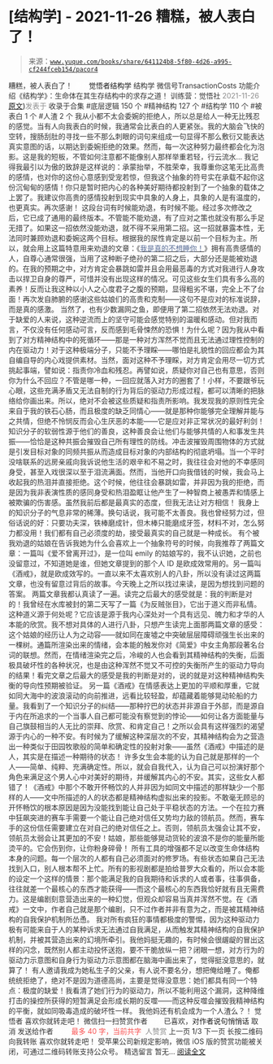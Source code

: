 # [结构学] - 2021-11-26 糟糕，被人表白了！

> 来源：[`www.yuque.com/books/share/641124b8-5f80-4d26-a995-cf244fceb154/pacor4`](https://www.yuque.com/books/share/641124b8-5f80-4d26-a995-cf244fceb154/pacor4)

<ne-p id="520f42f3293818f927861ebbd5b15da4_p_0" data-lake-id="520f42f3293818f927861ebbd5b15da4_p_0"><ne-text id="u6ed0e3df" style="color: rgb(51, 51, 51);">糟糕，被人表白了！</ne-text></ne-p> <ne-p id="522d02270b248f696fc88fb3a00abaac" data-lake-id="522d02270b248f696fc88fb3a00abaac"><ne-text id="u289ef45c" ne-fontsize="12" style="color: rgb(255, 255, 255);">原创</ne-text><ne-text id="u74c6185d" ne-fontsize="14">觉悟者</ne-text><ne-text id="u1c7ff1c8" ne-fontsize="14">结构学</ne-text></ne-p> <ne-p id="7e9e637bf617a483417bfe9cd3c41802" data-lake-id="7e9e637bf617a483417bfe9cd3c41802"><ne-text id="u2391c982" ne-fontsize="14" ne-bold="true" style="color: rgb(51, 51, 51);">结构学</ne-text></ne-p> <ne-p id="d479f7449201248d3a100110bbe356e7" data-lake-id="d479f7449201248d3a100110bbe356e7"><ne-text id="uff2802d2" ne-fontsize="14" style="color: rgb(51, 51, 51);">微信号</ne-text><ne-text id="ufe09ec90" ne-fontsize="14" style="color: rgb(51, 51, 51);">TransactionCosts</ne-text></ne-p> <ne-p id="eeb4e4679912a39e7c3382d775eee12f" data-lake-id="eeb4e4679912a39e7c3382d775eee12f"><ne-text id="uadccb5b8" ne-fontsize="14" style="color: rgb(51, 51, 51);">功能介绍</ne-text><ne-text id="uf81309f9" ne-fontsize="14" style="color: rgb(51, 51, 51);">《结构学》：生命体在其生存结构中的求存之道！ 训练营：觉悟社</ne-text></ne-p> <ne-p id="63707d93e0f0807d075c7596949b7d45" data-lake-id="63707d93e0f0807d075c7596949b7d45"><ne-text id="uc119998c" style="color: rgb(140, 140, 140);">2021-11-26</ne-text>[<ne-text id="u6349f082" ne-fontsize="14">原文</ne-text>](https://mp.weixin.qq.com/s?__biz=MzIzMDYwOTM0Mg==&mid=2247486700&idx=1&sn=6082bcf183b8f222cd3fd585cd891fb0&chksm=e8b1943ddfc61d2b0f0050c89216adf4caf9ddd0111a9bd1cb14c7f37ce9dda7e002a3922921#rd))<ne-text id="uae33e4de" ne-fontsize="14" style="color: rgb(140, 140, 140);">发表于</ne-text></ne-p> <ne-p id="52a3a7426eae1578310d235d2078057e" data-lake-id="52a3a7426eae1578310d235d2078057e"><ne-text id="u429dfd62" style="color: rgb(51, 51, 51);">收录于合集</ne-text></ne-p> <ne-p id="0ddd36ca4931d80d43d89559b041068f" data-lake-id="0ddd36ca4931d80d43d89559b041068f"><ne-text id="uac0a5abd" style="color: rgb(51, 51, 51);">#底层逻辑 150 个</ne-text></ne-p> <ne-p id="68fe1a1466998a506ea70ac56eb9de13" data-lake-id="68fe1a1466998a506ea70ac56eb9de13"><ne-text id="ud58d706b" style="color: rgb(51, 51, 51);">#精神结构 127 个</ne-text></ne-p> <ne-p id="b8024a3fe51794b0f363058778237f1f" data-lake-id="b8024a3fe51794b0f363058778237f1f"><ne-text id="ua0d9703b" style="color: rgb(51, 51, 51);">#结构学 110 个</ne-text></ne-p> <ne-p id="c69f254d01fa6350a2d0608fc5072a3a" data-lake-id="c69f254d01fa6350a2d0608fc5072a3a"><ne-text id="ub0879e14" style="color: rgb(51, 51, 51);">#被表白 1 个</ne-text></ne-p> <ne-p id="8e3b1cdc9478edc78d96b78b153ca05a" data-lake-id="8e3b1cdc9478edc78d96b78b153ca05a"><ne-text id="ud594f53d" style="color: rgb(51, 51, 51);">#人渣 2 个</ne-text></ne-p> <ne-p id="388e98a8b9f9d5da5ef06601799b3348" data-lake-id="388e98a8b9f9d5da5ef06601799b3348"><ne-text id="ua04b588a" style="color: rgb(51, 51, 51);">我从小都不太会委婉的拒绝人，所以总是给人一种无比残忍的感觉。当有人向我表白的时候，我通常会比表白的人更紧张。我的大脑会飞快的空转，搜肠刮肚的寻找一些不那么刺眼的词句来组成一句显得不那么敷衍又能表达真实意图的话，以期达到委婉拒绝的效果。然而，每一次这种努力最终都会化为泡影。这是我的短板，不管如何注意都不能像别人那样举重若轻，行云流水…</ne-text></ne-p> <ne-p id="93ebd9d2946e255f9913c1b961b05c04" data-lake-id="93ebd9d2946e255f9913c1b961b05c04"><ne-text id="u9f8f9806" style="color: rgb(51, 51, 51);">我记得我最引以为傲的致辞是这样说的：承蒙抬举，不胜荣幸，我尊重你这笔无比高贵的感情，也对你的这份心意感到受宠若惊，但我这个抽象的符号实在承载不起你这份沉甸甸的感情！你只是暂时把内心的各种美好期待都投射到了一个抽象的载体之上罢了。我建议你高贵的感情投射到现实中具象的人身上，具象的人是有温度的，也更真实。再次感谢！</ne-text></ne-p> <ne-p id="1e5444a7439629927c426f4bf046f69c" data-lake-id="1e5444a7439629927c426f4bf046f69c"><ne-text id="u8a606f8e" style="color: rgb(51, 51, 51);">这段台词有时候能劝退，有时候不能。经过多次修改之后，它已成了通用的最终版本。不管能不能劝退，有了应对之策也就没有那么手足无措了。如果这一招依然没能劝退，就不得不采用第二招。这一招就暴露本性，无法同时兼顾劝退和委婉这两个目标。根据我的尿性肯定是以前一个目标为主。所以，就会用上这篇特意用来劝退的文章：《</ne-text>[<ne-text id="u737764d3" style="color: rgb(87, 107, 149);">我是真的不想睡你！</ne-text>](http://mp.weixin.qq.com/s?__biz=MzAxNDk1NjI2Mw==&mid=2247487023&idx=1&sn=66d63e9f199deee86afff0f76a959c91&chksm=9b8a2da7acfda4b17ebf27c87c446049d0b8c557303b850a69ac971d8cdfcc91e41c0e6d3fcb&scene=21#wechat_redirect)<ne-text id="uff9d0aff" style="color: rgb(51, 51, 51);">》拥有高贵感情的人，自尊心通常很强，当用了这种断子绝孙的第二招之后，大部分还是能被劝退的。在我的预期之中，对方肯定会暴跳如雷并且会用最恶毒的方式对我进行人身攻击以捍卫自身的尊严，可惜并没有出现这样的情况。可见这些女生们具有多么高的素养！反而让我这种以小人之心度君子之腹的预期，显得粗劣不堪，完全上不了台面！再次发自肺腑的感谢这些姑娘们的高贵和克制——这句不是应对的标准说辞，而是真的感激。</ne-text></ne-p> <ne-p id="2daf622116d2026e10f98c0aef02723e" data-lake-id="2daf622116d2026e10f98c0aef02723e"><ne-text id="u9a9abb74" style="color: rgb(51, 51, 51);">当然了，也有少数漏网之鱼，即便用了第二招依然无法劝退。对于缺爱的人来说，这种逆流而上的坚守可能会感觉特别的温暖和感动。但对我而言，不仅没有任何感动可言，反而感到毛骨悚然的恐惧！为什么呢？因为我从中看到了对方精神结构中的死循环——那是一种对方浑然不觉而且无法通过理性控制的内在驱动力！对于这种极端分子，只能不予理睬——哪怕是礼貌性的回应都会为其自编自导的内心戏提供素材。当然，面对这种不予理睬，对方肯定会用尽一切方式挑起事端，譬如说：指责你冷血和残忍。再譬如说，质疑你对自己也有意思，否则你为什么不回应？不管是哪一种，一回应就落入对方的圈套了！小样，不要跟爷玩心眼，这些充满矛盾又无法自制的行为背后的驱动力形成过程，都可以清晰的把脉络给你画出来。所以，绝对不会被这些质疑和指责所影响。我发现我的原则性完全来自于我的铁石心肠，而且极度的缺乏同情心——就是那种你能够完全理解并能与之共情，但绝不怜悯反而会心生厌恶的本能——它是应对非正常状况的最好利剑！</ne-text></ne-p> <ne-p id="0a64e5b044295a31c68eadcf198bd259" data-lake-id="0a64e5b044295a31c68eadcf198bd259"><ne-text id="u6f3dbd28" style="color: rgb(51, 51, 51);">知识分子的软弱性源于他们的善良，这种善良会让他们与能够共情的人和事发生共振——恰恰是这种共振会摧毁自己所有理性的防线。冲击波摧毁周围物体的方式就是引发目标对象的同频共振从而造成目标对象的内部结构的彻底坍塌。当一个平时没啥联系的远房亲戚向我诉说他生活的艰辛和不易之时，我往往会对他的不幸感同身受，甚至入戏很深以至于泪流满面。然而，当他开口向我借钱的时候，我会马上收起我的热泪并直接拒绝。这个时候，他往往会暴跳如雷，并非因为我的拒绝，而是因为我非表演性质的感同身受和热泪盈眶让他产生了一种智商上被愚弄和情感上被欺骗的伤害感。虽然我前后都是最真实的态度，但我无法让对方相信！</ne-text></ne-p> <ne-p id="9af412ac0e8800b970b698bfee273fe8" data-lake-id="9af412ac0e8800b970b698bfee273fe8"><ne-text id="ub436b0a6" style="color: rgb(51, 51, 51);">我身上的知识分子的气息非常的稀薄。换句话说，我可能不太善良。我也曾经努力过，但俗话说的好：只要功夫深，铁棒磨成针，但木棒只能磨成牙签，材料不对，怎么努力都没用！我们都有自己必须度的劫，接受最真实的自己就是一种成长。</ne-text></ne-p> <ne-p id="fab07fe994eb6c3024925352d0327c67" data-lake-id="fab07fe994eb6c3024925352d0327c67"><ne-text id="u1ee1de5c" style="color: rgb(51, 51, 51);">有个被我劝退的姑娘在告诉我她为什么会喜欢上一个抽象符号的时候，向我推荐了两篇文章：一篇叫《爱不曾离开过》，是一位叫 emily 的姑娘写的，我不认识她，之前也没留意过，不知道她是谁，但她文章提到的那个人 ID 是欧成效常用的。另一篇叫《酒戒》，就是欧成效写的。一直以来不太喜欢别人的八卦，所以没有读过这两篇文章，也没有留意过背后的故事。今天晚上之所以找过来读，是因为想找到问题的答案。</ne-text></ne-p> <ne-p id="620595598097a59f8e6d70dc5301d3ab" data-lake-id="620595598097a59f8e6d70dc5301d3ab"><ne-text id="u754a9209" style="color: rgb(51, 51, 51);">两篇文章我都认真读了一遍。读完之后最大的感受就是：我的判断是对的！我曾经在水库被封的第二天写了一篇《为反贼张目》，它出于道义而非私情。这种道义源于何处呢？它应该是源于我内心深处对一个具有远见、魄力和才华的人本能的欣赏。我不想对具体的人进行八卦，只想产生读完上面那两篇文章的感受：这个姑娘的经历让人为之动容——就如同在废墟之中突破层层障碍顽强生长出来的一棵树。通篇所渲染出来的情绪，会本能的触发你对《简爱》中女主角那段著名台词的联想。然而，在情绪渲染完之后，冷峻的人也会看到其精神结构的失衡，后面极具破坏性的各种状况，也是由这种浑然不觉又不可控的失衡所产生的驱动力导向的结果！看完文章之后最大的感受是我的判断是对的，说的就是对这种精神结构失衡的导向性预期被验证。</ne-text></ne-p> <ne-p id="bc784af2f4fb63c72dfcfbdf77973ef0" data-lake-id="bc784af2f4fb63c72dfcfbdf77973ef0"><ne-text id="ua090f45f" style="color: rgb(51, 51, 51);">另一篇《酒戒》在情感表达上更加的平顺和厚重，它就如同大海中的波浪滚动的向前推进，远看比较轻盈，却蕴藏着能够晃动轮船的力量。我看到了一个知识分子的纠结——那种拧巴的状态并非源自于外部，而是源自于内在所追求的一个当事人自己都可能没有察觉到的悖论——如何让各方面能量与自己旗鼓相当的人无比的崇拜、欣赏、和肯定自己！之所以会具有这样强烈的渴望源于内心的一种不安。有时候为了缓解这种深层次的不安，其精神结构会为之营造出一种类似于田园牧歌般的简单和确定性的投射对象——虽然《酒戒》中描述的是人，其实是在描述一种期待的状态！</ne-text></ne-p> <ne-p id="8a7d2d1026794dd6e21eed5bb1d5e3da" data-lake-id="8a7d2d1026794dd6e21eed5bb1d5e3da"><ne-text id="u970aac30" style="color: rgb(51, 51, 51);">许多女生会本能的认为自己就是那样的一个人——简单、纯粹、充满确定性。所以，就会自我代入，认为自己可以扮演好那个角色来满足这个男人心中对美好的期待，并缓解其内心的不安。其实，这些女人都错了！《酒戒》中那个不敢开怀畅饮的人并非因为如同文中描述的那样缺少一个那样的人——文中所描述的人的状态都是精神结构虚拟出来的投影。不敢毫无顾忌的开怀畅饮的根本原因是因为没能找到能让自己处于平稳状态的方法。一个在拉力赛中狂飙突进的赛车手需要一个能让自己绝对信任又势均力敌的领航员。然而，赛车手的这份信任需要建立在对自己的绝对信任之上。否则，领航员太强会让其不安，领航员太弱会让其更加的不安！姑娘，那些能够晃动货轮的波浪不是你的能量所能烫平的。它会伤到你，让你粉身碎骨！</ne-text></ne-p> <ne-p id="6208a52ff5602e75e634b8d6efb9dff3" data-lake-id="6208a52ff5602e75e634b8d6efb9dff3"><ne-text id="u5b9e3f09" style="color: rgb(51, 51, 51);">所有工具的增强都不足以改变生命体结构本身的问题。每一个层次的人都有自己必须面对的修罗场。有些状态如果自己无法找到入口，别人根本帮不上忙。所有的影视剧都是拍给普罗大众看的，所以会本能的设定一个这样的情景：那个能满足我的自我期待和诉求的人或者事，往事俱备，往往就差一个最核心的东西才能获得——而这个最核心的东西我恰好就有且无需费力。这是编剧刻意营造出来的一种幻觉，但观众却容易当真并浑然不觉。在《酒戒》一文中，作者自己就是那个编剧，只不过作者并非有意为之，而是被其精神结构的自我保护机制所怂恿。</ne-text></ne-p> <ne-p id="29afb52a6cb2a3b14f04501a3b423387" data-lake-id="29afb52a6cb2a3b14f04501a3b423387"><ne-text id="u4a59cb6a" style="color: rgb(51, 51, 51);">我对所有疯狂的事情都极度的警惕，因为这种驱动力极有可能来自于人的某种诉求无法通过自我满足，从而触发其精神结构的自我保护机制，并被其营造出来的幻境所牵引。我他妈挺无趣的，有时候会很龌龊的冒出这样的闪念，既然别人都主动投怀送抱，要不干脆放纵一把？闭眼一想，对方行为的驱动力示意图和自身行为驱动力示意图都在脑海中画出来了，觉得挺没意思的，就算了！</ne-text></ne-p> <ne-p id="0dacc5225ca9f70fb44eea7901015e86" data-lake-id="0dacc5225ca9f70fb44eea7901015e86"><ne-text id="u53e2f183" style="color: rgb(51, 51, 51);">有人邀请我成为她私生子的父亲，有人说不要名分，想把俺给睡了。俺都统统拒绝了，绝对不是因为道德高尚，主要是觉得没意思：她们都具有同一个特点：极度的缺爱！我看清了她们行为的驱动力，所以不能利用这个漏洞，这种降维打击的操控所获得的短暂满足会形成长期的反噬——而这种反噬会摧毁我精神结构的平衡，就如同吸毒造成的破坏性一样。</ne-text></ne-p> <ne-p id="56b4d8a75c7bdb46d8b474cae7843b16" data-lake-id="56b4d8a75c7bdb46d8b474cae7843b16"><ne-text id="ua6504aa5" style="color: rgb(51, 51, 51);">我他妈还有机会成为一个人渣么？！</ne-text></ne-p> <ne-p id="3dba3b7e29817e04a0196486b54da217" data-lake-id="3dba3b7e29817e04a0196486b54da217"><ne-text id="u5caadf62" style="color: rgb(51, 51, 51);">觉悟者</ne-text></ne-p> <ne-p id="f316d7761165447802f387605d6a2c41" data-lake-id="f316d7761165447802f387605d6a2c41"><ne-text id="u8a40d49f" style="color: rgb(51, 51, 51);">喜欢你就转走吧！</ne-text></ne-p> <ne-p id="f479d1eaeceecedaee79b52d523f27c9" data-lake-id="f479d1eaeceecedaee79b52d523f27c9"><ne-text id="u0fff6277" ne-bold="true" style="color: rgb(51, 51, 51);">微信扫一扫赞赏作者</ne-text><ne-text id="u98ae441d" ne-bold="true" style="color: rgb(255, 255, 255);">赞赏</ne-text></ne-p> <ne-p id="02c45cfc13a3d5fe030cc77fe3cd07d8" data-lake-id="02c45cfc13a3d5fe030cc77fe3cd07d8"><ne-text id="uc27b150d" style="color: rgb(51, 51, 51);">已喜欢，</ne-text><ne-text id="u4e220391">对作者说句悄悄话</ne-text></ne-p> <ne-p id="43ccb4b1be002544b61051730259107a" data-lake-id="43ccb4b1be002544b61051730259107a"><ne-text id="ubc724ff3" style="color: rgb(51, 51, 51);">取消</ne-text></ne-p> <ne-p id="f7847e6ddf6b1aaca302fd95b564aeea" data-lake-id="f7847e6ddf6b1aaca302fd95b564aeea"><ne-text id="ufa3adfee" ne-fontsize="14" ne-bold="true" style="color: rgb(51, 51, 51);">发送给作者</ne-text></ne-p> <ne-p id="24839364f8258578466d2b6b15db501c" data-lake-id="24839364f8258578466d2b6b15db501c"><ne-text id="u22be9217" ne-bold="true" style="color: rgb(255, 255, 255);">发送</ne-text></ne-p> <ne-p id="dd7df7359d2d44958cc81703b37fc0d5" data-lake-id="dd7df7359d2d44958cc81703b37fc0d5"><ne-text id="u83250c59" ne-fontsize="13" style="color: rgb(250, 81, 81);">最多 40 字，当前共字</ne-text></ne-p> <ne-p id="665fb8baa2bece6c9f8b9e3fe985bbd6" data-lake-id="665fb8baa2bece6c9f8b9e3fe985bbd6"><ne-text id="u32808f2a" style="color: rgb(136, 136, 136);"> 人赞赏</ne-text></ne-p> <ne-p id="0d6347c1e7e25eba432e3f1b2181ae24" data-lake-id="0d6347c1e7e25eba432e3f1b2181ae24"><ne-text id="u7cf3b53d" style="color: rgb(51, 51, 51);">上一页</ne-text> <ne-text id="u190c6e13">1</ne-text><ne-text id="ua7e1262b" style="color: rgb(51, 51, 51);">/3 下一页</ne-text></ne-p> <ne-p id="92e06bf9f18c518df44fbf9e1155b632" data-lake-id="92e06bf9f18c518df44fbf9e1155b632"><ne-text id="u9f9b85e4" style="color: rgb(51, 51, 51);">长按二维码向我转账</ne-text></ne-p> <ne-p id="c53ba7ce2e78e63f8bd70ce56f389fa2" data-lake-id="c53ba7ce2e78e63f8bd70ce56f389fa2"><ne-text id="u2bd93d96" style="color: rgb(51, 51, 51);">喜欢你就转走吧！</ne-text></ne-p> <ne-p id="6235dc96257afd9434fa5cd0a3b4389f" data-lake-id="6235dc96257afd9434fa5cd0a3b4389f"><ne-text id="ue93abc86" style="color: rgb(51, 51, 51);">受苹果公司新规定影响，微信 iOS 版的赞赏功能被关闭，可通过二维码转账支持公众号。</ne-text></ne-p> <ne-h3 id="MKmez" data-lake-id="MKmez"><ne-heading-ext><ne-heading-anchor></ne-heading-anchor><ne-heading-fold></ne-heading-fold></ne-heading-ext><ne-heading-content><ne-text id="uf5e115b2" ne-fontsize="16" style="color: rgb(51, 51, 51);">精选留言</ne-text></ne-heading-content></ne-h3> <ne-p id="fee7e83363467e7c8404b5ed5558ae6a" data-lake-id="fee7e83363467e7c8404b5ed5558ae6a"><ne-text id="ueac9239a" style="color: rgb(51, 51, 51);">暂无...</ne-text></ne-p> <ne-p id="d58cedaa17988d176c9591262cc604ca" data-lake-id="d58cedaa17988d176c9591262cc604ca">[<ne-text id="u7fd74247">阅读全文</ne-text>](https://mp.weixin.qq.com/s/nIdk03JhgbTU-TDXQQQ39A#rd)</ne-p>